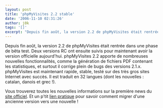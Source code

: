 ```yaml
---
layout: post
title: 'phpMyVisites 2.2 stable'
date: '2006-11-10 02:31:26'
author: j0k
tags: '[]'
excerpt: "Depuis fin août, la version 2.2 de phpMyVisites était rentrée dans une phase de bêta test. Deux versions RC ont ensuite suivis pour maintenant avoir la version officielle aujourd'hui.     \nphpMyVisites 2.2 apporte de nombreuses nouvelles fonctionnalités, comme la génération de fichiers PDF contenant les statistiques, et surtout il corrige plein de bugs des      …"
---
```


Depuis fin août, la version 2.2 de phpMyVisites était rentrée dans une phase de bêta test. Deux versions RC ont ensuite suivis pour maintenant avoir la version officielle aujourd'hui.
phpMyVisites 2.2 apporte de nombreuses nouvelles fonctionnalités, comme la génération de fichiers PDF contenant les statistiques, et surtout il corrige plein de bugs des versions 2.1.x. phpMyVisites est maintenant rapide, stable, testé sur des très gros sites Internet avec succès. Il est traduit en 32 langues (dont les nouvelles : catalan, danois et grec !).

Vous trouverez toutes les nouvelles informations sur la première news du [site officiel](http://www.phpmyvisites.net/).   Et un p'tit [lien pratique](http://www.phpmyvisites.net/documentation/Installation_et_Mise_%C3%A0_jour#Mettre_.C3.A0_jour_depuis_une_ancienne_version) pour savoir comment migrer d'une ancienne version vers une nouvelle !
